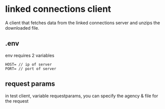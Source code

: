 # linked connections client

A client that fetches data from the linked connections server and unzips the downloaded file.

## .env

env requires 2 variables

```
HOST= // ip of server
PORT= // port of server
```

## request params

in test client, variable requestparams, you can specify the agency & file for the request